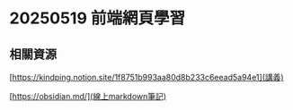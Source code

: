# 20250519 前端網頁學習

## 相關資源

[https://kindping.notion.site/1f8751b993aa80d8b233c6eead5a94e1](講義)

[https://obsidian.md/](線上markdown筆記)
